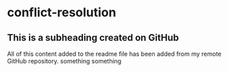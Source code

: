 # conflict-resolution

## This is a subheading created on GitHub

All of this content added to the readme file has been added from my remote GitHub repository. something something
